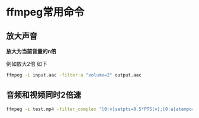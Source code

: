 # ffmpeg常用命令

## 放大声音

**放大为当前音量的n倍**

例如放大2倍 如下

```bash
ffmpeg -i input.aac -filter:a "volume=2" output.aac
```

## 音频和视频同时2倍速

``` bash
ffmpeg -i test.mp4 -filter_complex "[0:v]setpts=0.5*PTS[v];[0:a]atempo=2.0[a]" -map "[v]" -map "[a]" test-2.mp4
```
